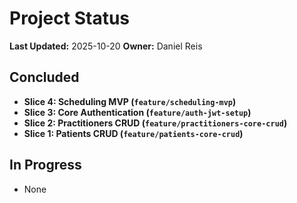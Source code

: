 # Project Status

**Last Updated:** 2025-10-20
**Owner:** Daniel Reis

## Concluded
- **Slice 4: Scheduling MVP (`feature/scheduling-mvp`)**
- **Slice 3: Core Authentication (`feature/auth-jwt-setup`)**
- **Slice 2: Practitioners CRUD (`feature/practitioners-core-crud`)**
- **Slice 1: Patients CRUD (`feature/patients-core-crud`)**

## In Progress
- None
